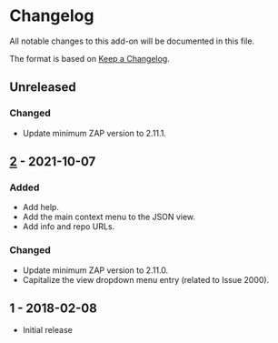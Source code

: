 # Changelog
All notable changes to this add-on will be documented in this file.

The format is based on [Keep a Changelog](https://keepachangelog.com/en/1.0.0/).

## Unreleased
### Changed
- Update minimum ZAP version to 2.11.1.

## [2] - 2021-10-07
### Added
- Add help.
- Add the main context menu to the JSON view.
- Add info and repo URLs.

### Changed
- Update minimum ZAP version to 2.11.0.
- Capitalize the view dropdown menu entry (related to Issue 2000).

## 1 - 2018-02-08

- Initial release

[2]: https://github.com/zaproxy/zap-extensions/releases/jsonview-v2
